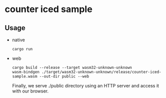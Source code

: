 # counter iced sample

## Usage

- native

  ```shell
  cargo run
  ```

- web

  ```shell
  cargo build --release --target wasm32-unknown-unknown
  wasm-bindgen ./target/wasm32-unknown-unknown/release/counter-iced-sample.wasm --out-dir public --web
  ```

  Finally, we serve ./public directory using an HTTP server and access it with our browser.
